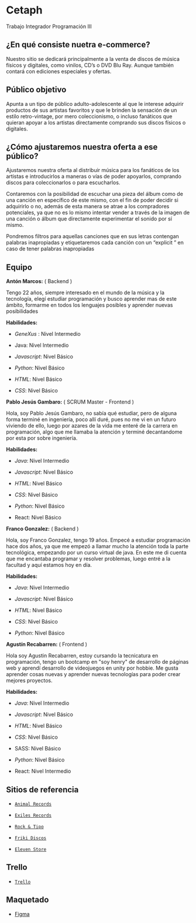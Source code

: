 # Cetaph

Trabajo Integrador Programación III

## ¿En qué consiste nuetra e-commerce?

Nuestro sitio se dedicará principalmente a la venta de discos de música físicos y digitales, como vinilos, CD’s o DVD Blu Ray. Aunque también contará con ediciones especiales y ofertas.

## Público objetivo

Apunta a un tipo de público adulto-adolescente al que le interese adquirir productos de sus artistas favoritos y que le brinden la sensación de un estilo retro-vintage,
por mero coleccionismo, o incluso fanáticos que quieran apoyar a los artistas
directamente comprando sus discos físicos o digitales.

## ¿Cómo ajustaremos nuestra oferta a ese público?

Ajustaremos nuestra oferta al distribuir música para los fanáticos de los artistas e introducirlos a maneras o vías de poder apoyarlos, comprando discos para coleccionarlos o para escucharlos.

Contaremos con la posibilidad de escuchar una pieza del álbum como de una canción en específico de este mismo, con el fin de poder decidir si adquirirlo o no, además de esta manera se atrae a los compradores potenciales, ya que no es lo mismo intentar
vender a través de la imagen de una canción o álbum que directamente experimentar el sonido por sí mismo.

Pondremos filtros para aquellas canciones que en sus letras contengan palabras inapropiadas y etiquetaremos cada canción con un “explicit ” en caso de tener palabras inapropiadas

## Equipo

**Antón Marcos:**  ( Backend )

Tengo 22 años, siempre interesado en el mundo de la música y la tecnología, elegí estudiar programación y busco aprender mas de este ámbito, formarme en todos los lenguajes posibles y aprender nuevas posibilidades

**Habilidades:** 

- *GeneXus* : Nivel Intermedio

- Java: Nivel Intermedio

- *Javascript*: Nivel Básico 

- *Python*: Nivel Básico 

- *HTML*: Nivel Básico

-  *CSS*: Nivel Básico


**Pablo Jesús Gambaro:** ( SCRUM Master - Frontend )

Hola, soy Pablo Jesús Gambaro, no sabía qué estudiar, pero de alguna forma terminé en ingeniería, poco allí duré, pues no me vi en un futuro viviendo de ello, luego por azares de la vida me enteré de la carrera en programación, algo que me llamaba la atención y terminé decantandome por esta por sobre ingeniería.

**Habilidades:**

- *Java*: Nivel Intermedio 

- *Javascript*: Nivel Básico 

- *HTML*: Nivel Básico 

- *CSS*: Nivel Básico 

- *Python*: Nivel Básico

- React: Nivel Básico

**Franco Gonzalez:** ( Backend )

Hola, soy Franco Gonzalez, tengo 19 años. Empecé a estudiar programación hace dos años, ya que me empezó a llamar mucho la atención toda la parte tecnológica, empezando por un curso virtual de java. En este me di cuenta que me encantaba programar y resolver problemas, luego entré a la facultad y aquí estamos hoy en día. 

**Habilidades:**

- *Java*: Nivel Intermedio

- *Javascript*: Nivel Básico

- *HTML*: Nivel Básico

- *CSS*: Nivel Básico

- *Python*: Nivel Básico

**Agustín Recabarren:** ( Frontend )

Hola soy Agustin Recabarren, estoy cursando la tecnicatura en programación, tengo un bootcamp en "soy henry" de desarrollo de páginas web y aprendí desarrollo de videojuegos en unity por hobbie. Me gusta aprender cosas nuevas y aprender nuevas tecnologías para poder crear mejores proyectos.

**Habilidades:**

- *Java*: Nivel Intermedio

- *Javascript*: Nivel Básico

- *HTML*: Nivel Básico

- *CSS*: Nivel Básico

- SASS: Nivel Básico

- *Python*: Nivel Básico

- React: Nivel Intermedio

## Sitios de referencia

- [`Animal Records`](https://animalsrecords.com.ar/)

- [`Exiles Records`](https://www.exilesrecords.com/)

- [`Rock & Tipo`](https://rockntipo.com/)

- [`Friki Discos`](https://www.frikidiscos.com.ar/)

- [`Eleven Store`](https://elevenstore.cl/)

## Trello 

- [`Trello`](https://trello.com/b/UqVmN0gz/backlog)

## Maquetado

- [Figma](https://www.figma.com/file/sCZBadmGiq8doHwlJwLsqB/Untitled?node-id=0%3A3)
